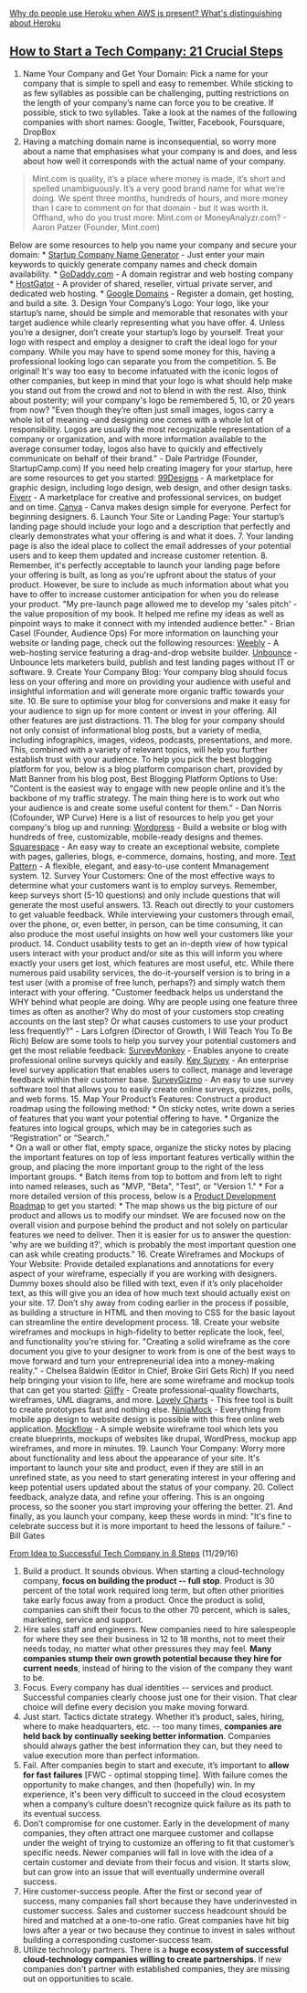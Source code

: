 [Why do people use Heroku when AWS is present? What's distinguishing about Heroku](http://stackoverflow.com/questions/9802259/why-do-people-use-heroku-when-aws-is-present-whats-distinguishing-about-heroku)

## [How to Start a Tech Company: 21 Crucial Steps](https://fi.co/posts/18421)
  1. Name Your Company and Get Your Domain: Pick a name for your company that is simple to spell and easy to remember. While sticking to as few syllables as possible can be challenging, putting restrictions on the length of your company’s name can force you to be creative. If possible, stick to two syllables. Take a look at the names of the following companies with short names: Google, Twitter, Facebook, Foursquare, DropBox
  2. Having a matching domain name is inconsequential, so worry more about a name that emphasises what your company is and does, and less about how well it corresponds with the actual name of your company.

 > Mint.com is quality, it’s a place where money is made, it’s short and spelled unambiguously. It’s a very good brand name for what we’re doing. We spent three months, hundreds of hours, and more money than I care to comment on for that domain - but it was worth it. Offhand, who do you trust more: Mint.com or MoneyAnalyzr.com? - Aaron Patzer (Founder, Mint.com)

  Below are some resources to help you name your company and secure your domain:
    * [Startup Company Name Generator](http://www.namemesh.com/company-name-generator) - Just enter your main keywords to quickly generate company names and check domain availability.
    * [GoDaddy.com](https://www.godaddy.com/) - A domain registrar and web hosting company
    * [HostGator](https://register.hostgator.com/) - A provider of shared, reseller, virtual private server, and dedicated web hosting.
    * [Google Domains](https://domains.google.com/about/) - Register a domain, get hosting, and build a site.
  3. Design Your Company’s Logo: Your logo, like your startup’s name, should be simple and memorable that resonates with your target audience while clearly representing what you have offer.
  4. Unless you’re a designer, don’t create your startup’s logo by yourself. Treat your logo with respect and employ a designer to craft the ideal logo for your company. While you may have to spend some money for this, having a professional looking logo can separate you from the competition.
  5. Be original! It's way too easy to become infatuated with the iconic logos of other companies, but keep in mind that your logo is what should help make you stand out from the crowd and not to blend in with the rest. Also, think about posterity; will your company's logo be remembered 5, 10, or 20 years from now?
    "Even though they’re often just small images, logos carry a whole lot of meaning –and designing one comes with a whole lot of responsibility. Logos are usually the most recognizable representation of a company or organization, and with more information available to the average consumer today, logos also have to quickly and effectively communicate on behalf of their brand." - Dale Partridge (Founder, StartupCamp.com)
  If you need help creating imagery for your startup, here are some resources to get you started:
    [99Designs](http://99designs.com/) - A marketplace for graphic design, including logo design, web design, and other design tasks.
    [Fiverr](https://www.fiverr.com/) - A marketplace for creative and professional services, on budget and on time.
    [Canva](https://www.canva.com/) - Canva makes design simple for everyone. Perfect for beginning designers.
  6. Launch Your Site or Landing Page: Your startup’s landing page should include your logo and a description that perfectly and clearly demonstrates what your offering is and what it does.
  7. Your landing page is also the ideal place to collect the email addresses of your potential users and to keep them updated and increase customer retention.
  8. Remember, it's perfectly acceptable to launch your landing page before your offering is built, as long as you're upfront about the status of your product. However, be sure to include as much information about what you have to offer to increase customer anticipation for when you do release your product.
    "My pre-launch page allowed me to develop my 'sales pitch' - the value proposition of my book. It helped me refine my ideas as well as pinpoint ways to make it connect with my intended audience better." - Brian Casel (Founder, Audience Ops)
  For more information on launching your website or landing page, check out the following resources:
    [Weebly](http://www.weebly.com/) - A web-hosting service featuring a drag-and-drop website builder.
    [Unbounce](http://unbounce.com/) - Unbounce lets marketers build, publish and test landing pages without IT or software.
  9. Create Your Company Blog: Your company blog should focus less on your offering and more on providing your audience with useful and insightful information and will generate more organic traffic towards your site.
  10. Be sure to optimise your blog for conversions and make it easy for your audience to sign up for more content or invest in your offering. All other features are just distractions.
  11. The blog for your company should not only consist of informational blog posts, but a variety of media, including infographics, images, videos, podcasts, presentations, and more. This, combined with a variety of relevant topics, will help you further establish trust with your audience.
  To help you pick the best blogging platform for you, below is a blog platform comparison chart, provided by Matt Banner from his blog post, Best Blogging Platform Options to Use:
    "Content is the easiest way to engage with new people online and it’s the backbone of my traffic strategy. The main thing here is to work out who your audience is and create some useful content for them." - Dan Norris (Cofounder, WP Curve)
  Here is a list of resources to help you get your company's blog up and running:
    [Wordpress](https://wordpress.com/) - Build a website or blog with hundreds of free, customizable, mobile-ready designs and themes.
    [Squarespace](http://squarespace.com/) - An easy way to create an exceptional website, complete with pages, galleries, blogs, e-commerce, domains, hosting, and more.
    [Text Pattern](http://www.textpattern.com/) - A flexible, elegant, and easy-to-use content Mmanagement system.
  12. Survey Your Customers: One of the most effective ways to determine what your customers want is to employ surveys. Remember, keep surveys short (5-10 questions) and only include questions that will generate the most useful answers. 
  13. Reach out directly to your customers to get valuable feedback. While interviewing your customers through email, over the phone, or, even better, in person, can be time consuming, it can also produce the most useful insights on how well your customers like your product.
  14. Conduct usability tests to get an in-depth view of how typical users interact with your product and/or site as this will inform you where exactly your users get lost, which features are most useful, etc. While there numerous paid usability services, the do-it-yourself version is to bring in a test user (with a promise of free lunch, perhaps?) and simply watch them interact with your offering.
    "Customer feedback helps us understand the WHY behind what people are doing. Why are people using one feature three times as often as another? Why do most of your customers stop creating accounts on the last step? Or what causes customers to use your product less frequently?" - Lars Lofgren (Director of Growth, I Will Teach You To Be Rich)
  Below are some tools to help you survey your potential customers and get the most reliable feedback:
    [SurveyMonkey](https://www.surveymonkey.com/) - Enables anyone to create professional online surveys quickly and easily.
    [Key Survey](https://www.keysurvey.com/) - An enterprise level survey application that enables users to collect, manage and leverage feedback within their customer base.
    [SurveyGizmo](https://www.surveygizmo.com/) - An easy to use survey software tool that allows you to easily create online surveys, quizzes, polls, and web forms.
  15. Map Your Product’s Features: Construct a product roadmap using the following method: 
    * On sticky notes, write down a series of features that you want your potential offering to have. 
    * Organize the features into logical groups, which may be in categories such as “Registration” or “Search.”  
    * On a wall or other flat, empty space, organize the sticky notes by placing the important features on top of less important features vertically within the group, and placing the more important group to the right of the less important groups. 
    * Batch items from top to bottom and from left to right into named releases, such as "MVP, "Beta", "Test", or "Version 1."
    * For a more detailed version of this process, below is a [Product Development Roadmap](http://fndri.com/yVKzvp) to get you started:
      * The map shows us the big picture of our product and allows us to modify our mindset. We are focused now on the overall vision and purpose behind the product and not solely on particular features we need to deliver. Then it is easier for us to answer the question: 'why are we building it?', which is probably the most important question one can ask while creating products."
  16. Create Wireframes and Mockups of Your Website: Provide detailed explanations and annotations for every aspect of your wireframe, especially if you are working with designers. Dummy boxes should also be filled with text, even if it’s only placeholder text, as this will give you an idea of how much text should actually exist on your site.
  17. Don’t shy away from coding earlier in the process if possible, as building a structure in HTML and then moving to CSS for the basic layout can streamline the entire development process.
  18. Create your website wireframes and mockups in high-fidelity to better replicate the look, feel, and functionality you're stiving for.
    "Creating a solid wireframe as the core document you give to your designer to work from is one of the best ways to move forward and turn your entrepreneurial idea into a money-making reality." - Chelsea Baldwin (Editor in Chief, Broke Girl Gets Rich)
  If you need help bringing your vision to life, here are some wireframe and mockup tools that can get you started:
    [Gliffy](https://www.gliffy.com/) - Create professional-quality flowcharts, wireframes, UML diagrams, and more.
    [Lovely Charts](http://my.lovelycharts.com/) - This free tool is built to create prototypes fast and nothing else.
    [NinjaMock](https://ninjamock.com/) - Everything from mobile app design to website design is possible with this free online web application.
    [Mockflow](https://www.mockflow.com/) - A simple website wireframe tool which lets you create blueprints, mockups of websites like drupal, WordPress, mockup app wireframes, and more in minutes.
  19. Launch Your Company: Worry more about functionality and less about the appearance of your site. It's important to launch your site and product, even if they are still in an unrefined state, as you need to start generating interest in your offering and keep potential users updated about the status of your company.
  20. Collect feedback, analyze data, and refine your offering. This is an ongoing process, so the sooner you start improving your offering the better.
  21. And finally, as you launch your company, keep these words in mind:
    "It's fine to celebrate success but it is more important to heed the lessons of failure." - Bill Gates


[From Idea to Successful Tech Company in 8 Steps](https://www.entrepreneur.com/article/234841) (11/29/16)
  1. Build a product. It sounds obvious. When starting a cloud-technology company, **focus on building the product -- full stop**. Product is 30 percent of the total work required long term, but often other priorities take early focus away from a product. Once the product is solid, companies can shift their focus to the other 70 percent, which is sales, marketing, service and support.
  2. Hire sales staff and engineers. New companies need to hire salespeople for where they see their business in 12 to 18 months, not to meet their needs today, no matter what other pressures they may feel. **Many companies stump their own growth potential because they hire for current needs**, instead of hiring to the vision of the company they want to be.
  3. Focus. Every company has dual identities -- services and product. Successful companies clearly choose just one for their vision. That clear choice will define every decision you make moving forward.
  4. Just start. Tactics dictate strategy. Whether it’s product, sales, hiring, where to make headquarters, etc. -- too many times, **companies are held back by continually seeking better information**. Companies should always gather the best information they can, but they need to value execution more than perfect information.
  5. Fail. After companies begin to start and execute, it’s important to **allow for fast failures** [FWC - optimal stopping time]. With failure comes the opportunity to make changes, and then (hopefully) win. In my experience, it's been very difficult to succeed in the cloud ecosystem when a company’s culture doesn’t recognize quick failure as its path to its eventual success.
  6. Don’t compromise for one customer. Early in the development of many companies, they often attract one marquee customer and collapse under the weight of trying to customize an offering to fit that customer’s specific needs. Newer companies will fall in love with the idea of a certain customer and deviate from their focus and vision. It starts slow, but can grow into an issue that will eventually undermine overall success.
  7. Hire customer-success people. After the first or second year of success, many companies fall short because they have underinvested in customer success. Sales and customer success headcount should be hired and matched at a one-to-one ratio. Great companies have hit big lows after a year or two because they continue to invest in sales without building a corresponding customer-success team.  
  8. Utilize technology partners. There is a **huge ecosystem of successful cloud-technology companies willing to create partnerships**. If new companies don't partner with established companies, they are missing out on opportunities to scale.
